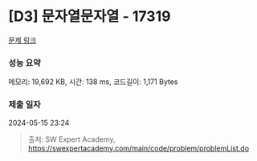 # [D3] 문자열문자열 - 17319 

[문제 링크](https://swexpertacademy.com/main/code/problem/problemDetail.do?contestProbId=AYgEiwbKy48DFARP) 

### 성능 요약

메모리: 19,692 KB, 시간: 138 ms, 코드길이: 1,171 Bytes

### 제출 일자

2024-05-15 23:24



> 출처: SW Expert Academy, https://swexpertacademy.com/main/code/problem/problemList.do